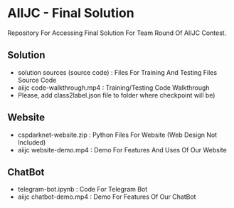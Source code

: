 # AIIJC - Final Solution
Repository For Accessing Final Solution For Team Round Of AIIJC Contest.

## Solution
- solution sources (source code) : Files For Training And Testing Files Source Code
- aiijc code-walkthrough.mp4 : Training/Testing Code Walkthrough
- Please, add class2label.json file to folder where checkpoint will be)

## Website
- cspdarknet-website.zip : Python Files For Website (Web Design Not Included)
- aiijc website-demo.mp4 : Demo For Features And Uses Of Our Website

## ChatBot
- telegram-bot.ipynb : Code For Telegram Bot 
- aiijc chatbot-demo.mp4 : Demo For Features Of Our ChatBot
